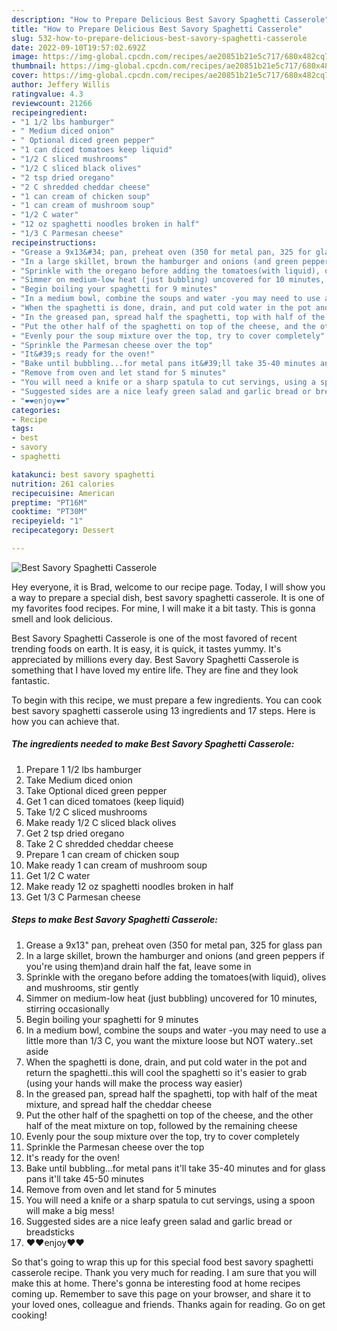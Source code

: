```yaml
---
description: "How to Prepare Delicious Best Savory Spaghetti Casserole"
title: "How to Prepare Delicious Best Savory Spaghetti Casserole"
slug: 532-how-to-prepare-delicious-best-savory-spaghetti-casserole
date: 2022-09-10T19:57:02.692Z
image: https://img-global.cpcdn.com/recipes/ae20851b21e5c717/680x482cq70/best-savory-spaghetti-casserole-recipe-main-photo.jpg
thumbnail: https://img-global.cpcdn.com/recipes/ae20851b21e5c717/680x482cq70/best-savory-spaghetti-casserole-recipe-main-photo.jpg
cover: https://img-global.cpcdn.com/recipes/ae20851b21e5c717/680x482cq70/best-savory-spaghetti-casserole-recipe-main-photo.jpg
author: Jeffery Willis
ratingvalue: 4.3
reviewcount: 21266
recipeingredient:
- "1 1/2 lbs hamburger"
- " Medium diced onion"
- " Optional diced green pepper"
- "1 can diced tomatoes keep liquid"
- "1/2 C sliced mushrooms"
- "1/2 C sliced black olives"
- "2 tsp dried oregano"
- "2 C shredded cheddar cheese"
- "1 can cream of chicken soup"
- "1 can cream of mushroom soup"
- "1/2 C water"
- "12 oz spaghetti noodles broken in half"
- "1/3 C Parmesan cheese"
recipeinstructions:
- "Grease a 9x13&#34; pan, preheat oven (350 for metal pan, 325 for glass pan"
- "In a large skillet, brown the hamburger and onions (and green peppers if you&#39;re using them)and drain half the fat, leave some in"
- "Sprinkle with the oregano before adding the tomatoes(with liquid), olives and mushrooms, stir gently"
- "Simmer on medium-low heat (just bubbling) uncovered for 10 minutes, stirring occasionally"
- "Begin boiling your spaghetti for 9 minutes"
- "In a medium bowl, combine the soups and water -you may need to use a little more than 1/3 C, you want the mixture loose but NOT watery..set aside"
- "When the spaghetti is done, drain, and put cold water in the pot and return the spaghetti..this will cool the spaghetti so it&#39;s easier to grab (using your hands will make the process way easier)"
- "In the greased pan, spread half the spaghetti, top with half of the meat mixture, and spread half the cheddar cheese"
- "Put the other half of the spaghetti on top of the cheese, and the other half of the meat mixture on top, followed by the remaining cheese"
- "Evenly pour the soup mixture over the top, try to cover completely"
- "Sprinkle the Parmesan cheese over the top"
- "It&#39;s ready for the oven!"
- "Bake until bubbling...for metal pans it&#39;ll take 35-40 minutes and for glass pans it&#39;ll take 45-50 minutes"
- "Remove from oven and let stand for 5 minutes"
- "You will need a knife or a sharp spatula to cut servings, using a spoon will make a big mess!"
- "Suggested sides are a nice leafy green salad and garlic bread or breadsticks"
- "❤️❤️enjoy❤️❤️"
categories:
- Recipe
tags:
- best
- savory
- spaghetti

katakunci: best savory spaghetti 
nutrition: 261 calories
recipecuisine: American
preptime: "PT16M"
cooktime: "PT30M"
recipeyield: "1"
recipecategory: Dessert

---
```



![Best Savory Spaghetti Casserole](https://img-global.cpcdn.com/recipes/ae20851b21e5c717/680x482cq70/best-savory-spaghetti-casserole-recipe-main-photo.jpg)

Hey everyone, it is Brad, welcome to our recipe page. Today, I will show you a way to prepare a special dish, best savory spaghetti casserole. It is one of my favorites food recipes. For mine, I will make it a bit tasty. This is gonna smell and look delicious.



Best Savory Spaghetti Casserole is one of the most favored of recent trending foods on earth. It is easy, it is quick, it tastes yummy. It's appreciated by millions every day. Best Savory Spaghetti Casserole is something that I have loved my entire life. They are fine and they look fantastic.


To begin with this recipe, we must prepare a few ingredients. You can cook best savory spaghetti casserole using 13 ingredients and 17 steps. Here is how you can achieve that.

<!--inarticleads1-->

##### The ingredients needed to make Best Savory Spaghetti Casserole:

1. Prepare 1 1/2 lbs hamburger
1. Take  Medium diced onion
1. Take  Optional diced green pepper
1. Get 1 can diced tomatoes (keep liquid)
1. Take 1/2 C sliced mushrooms
1. Make ready 1/2 C sliced black olives
1. Get 2 tsp dried oregano
1. Take 2 C shredded cheddar cheese
1. Prepare 1 can cream of chicken soup
1. Make ready 1 can cream of mushroom soup
1. Get 1/2 C water
1. Make ready 12 oz spaghetti noodles broken in half
1. Get 1/3 C Parmesan cheese




<!--inarticleads2-->

##### Steps to make Best Savory Spaghetti Casserole:

1. Grease a 9x13&#34; pan, preheat oven (350 for metal pan, 325 for glass pan
1. In a large skillet, brown the hamburger and onions (and green peppers if you&#39;re using them)and drain half the fat, leave some in
1. Sprinkle with the oregano before adding the tomatoes(with liquid), olives and mushrooms, stir gently
1. Simmer on medium-low heat (just bubbling) uncovered for 10 minutes, stirring occasionally
1. Begin boiling your spaghetti for 9 minutes
1. In a medium bowl, combine the soups and water -you may need to use a little more than 1/3 C, you want the mixture loose but NOT watery..set aside
1. When the spaghetti is done, drain, and put cold water in the pot and return the spaghetti..this will cool the spaghetti so it&#39;s easier to grab (using your hands will make the process way easier)
1. In the greased pan, spread half the spaghetti, top with half of the meat mixture, and spread half the cheddar cheese
1. Put the other half of the spaghetti on top of the cheese, and the other half of the meat mixture on top, followed by the remaining cheese
1. Evenly pour the soup mixture over the top, try to cover completely
1. Sprinkle the Parmesan cheese over the top
1. It&#39;s ready for the oven!
1. Bake until bubbling...for metal pans it&#39;ll take 35-40 minutes and for glass pans it&#39;ll take 45-50 minutes
1. Remove from oven and let stand for 5 minutes
1. You will need a knife or a sharp spatula to cut servings, using a spoon will make a big mess!
1. Suggested sides are a nice leafy green salad and garlic bread or breadsticks
1. ❤️❤️enjoy❤️❤️




So that's going to wrap this up for this special food best savory spaghetti casserole recipe. Thank you very much for reading. I am sure that you will make this at home. There's gonna be interesting food at home recipes coming up. Remember to save this page on your browser, and share it to your loved ones, colleague and friends. Thanks again for reading. Go on get cooking!
